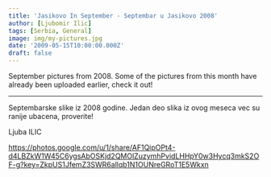 ```yaml
---
title: 'Jasikovo In September - Septembar u Jasikovo 2008'
author: [Ljubomir Ilic]
tags: [Serbia, General]
image: img/my-pictures.jpg
date: '2009-05-15T10:00:00.000Z'
draft: false
---
```


September pictures from 2008. Some of the pictures from this month have already been uploaded earlier, check it out!

--------

Septembarske slike iz 2008 godine. Jedan deo slika iz ovog meseca vec su ranije ubacena, proverite!

Ljuba ILIC

https://photos.google.com/u/1/share/AF1QipOPt4-d4LBZkW1W45C6ygsAbOSKjd2QMOlZuzymhPvidLHHpY0w3Hycq3mkS2OF-g?key=ZkpUS1JfemZ3SWR6allqb1N1OUNreGRoT1E5Wkxn

